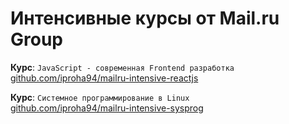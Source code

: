 # Интенсивные курсы от Mail.ru Group

**Курс**: `JavaScript - современная Frontend разработка`  
[github.com/iproha94/mailru-intensive-reactjs](https://github.com/iproha94/mailru-intensive-reactjs)

**Курс**: `Системное программирование в Linux`  
[github.com/iproha94/mailru-intensive-sysprog](https://github.com/iproha94/mailru-intensive-sysprog)
